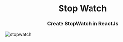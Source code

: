 <h1 align="center">Stop Watch</h1>
<h3 align="center">Create StopWatch in ReactJs</h3>

![stopwatch](https://github.com/Aka5hChandel/Stop-Watch---ReactJs/assets/155255568/a5c33a5c-ff8e-4519-abe2-b408a1a65c51)


